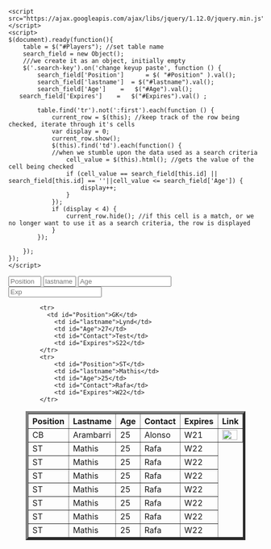 


<html lang="en">
<head>
  <meta charset="UTF-8">
  <meta http-equiv="X-UA-Compatible" content="IE=edge">
  <meta name="viewport" content="width=device-width">
  <title>Document</title>
  <style>
    .light {

        background-color: turquoise;
    }
    .dark {

background-color: rgb(224, 69, 64);
}
    .centre{
        display: flex;
        justify-content: center;
    }


    
</style>
  
    <script src="https://ajax.googleapis.com/ajax/libs/jquery/1.12.0/jquery.min.js"></script>
    <script>
    $(document).ready(function(){
        table = $("#Players"); //set table name
        search_field = new Object();
        ///we create it as an object, initially empty
        $('.search-key').on('change keyup paste', function () {
            search_field['Position']      = $( "#Position" ).val();
            search_field['lastname']  = $("#lastname").val();
            search_field['Age']    =   $("#Age").val(); 
       search_field['Expires']    =   $("#Expires").val() ;

            table.find('tr').not(':first').each(function () {
                current_row = $(this); //keep track of the row being checked, iterate through it's cells
                var display = 0;
                current_row.show();
                $(this).find('td').each(function() {
                //when we stumble upon the data used as a search criteria
                    cell_value = $(this).html(); //gets the value of the cell being checked
                    if (cell_value == search_field[this.id] || search_field[this.id] == ''||cell_value <= search_field['Age']) {
                        display++;    
                    }
                });
                if (display < 4) {
                    current_row.hide(); //if this cell is a match, or we no longer want to use it as a search criteria, the row is displayed
                }
            });

        });   
    });
    </script>
</head>
<body class="light">
  <div class="centre">
  <div style="overflow-x:auto;">
    <input type="text" id="Position" class="search-key" placeholder="Position" size="5">
    <input type="text" id="lastname" class="search-key" placeholder="lastname" size="5">
    <input type="number" id="Age" class="search-key" placeholder="Age" size="5">
    <input type="text" id="Expires" class="search-key" placeholder="Exp">
  </div>
  </div>
    <div class="centre">
    <p></p>
      <div style="overflow-x:auto;">
    <table border="5"
    cellspacing="10"
     id="Players">
        <tr>
            <th class="dark">Position </th>
            <th> Lastname </th> 
            <th> Age</th>
            <th> Contact </th>
            <th> Expires </th>
            <th> Link </th>
        </tr>
        <tr>
            <td id="Position">CB</td>
            <td id="lastname">Arambarri</td> 
            <td id="Age">25</td>
            <td id="Contact">Alonso</td>
             <td id="Expires">W21</td>
            <td> <a href="Arambarri.html"> <img src="pls.jpg" height="20" width="30"/> </td>
        </tr>

        <tr>
          <td id="Position">GK</td>
            <td id="lastname">Lynd</td> 
            <td id="Age">27</td>
            <td id="Contact">Test</td>
            <td id="Expires">S22</td>
        </tr>
        <tr>
            <td id="Position">ST</td>
            <td id="lastname">Mathis</td> 
            <td id="Age">25</td>
            <td id="Contact">Rafa</td>
            <td id="Expires">W22</td>
        </tr>
    
 <tr>
            <td id="Position">ST</td>
            <td id="lastname">Mathis</td> 
            <td id="Age">25</td>
            <td id="Contact">Rafa</td>
            <td id="Expires">W22</td>
        </tr>
       <tr>
            <td id="Position">ST</td>
            <td id="lastname">Mathis</td> 
            <td id="Age">25</td>
            <td id="Contact">Rafa</td>
            <td id="Expires">W22</td>
        </tr>
       <tr>
            <td id="Position">ST</td>
            <td id="lastname">Mathis</td> 
            <td id="Age">25</td>
            <td id="Contact">Rafa</td>
            <td id="Expires">W22</td>
        </tr>
       <tr>
            <td id="Position">ST</td>
            <td id="lastname">Mathis</td> 
            <td id="Age">25</td>
            <td id="Contact">Rafa</td>
            <td id="Expires">W22</td>
        </tr>
       <tr>
            <td id="Position">ST</td>
            <td id="lastname">Mathis</td> 
            <td id="Age">25</td>
            <td id="Contact">Rafa</td>
            <td id="Expires">W22</td>
        </tr>
       <tr>
            <td id="Position">ST</td>
            <td id="lastname">Mathis</td> 
            <td id="Age">25</td>
            <td id="Contact">Rafa</td>
            <td id="Expires">W22</td>
        </tr>
       <tr>
            <td id="Position">ST</td>
            <td id="lastname">Mathis</td> 
            <td id="Age">25</td>
            <td id="Contact">Rafa</td>
            <td id="Expires">W22</td>
        </tr>
